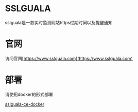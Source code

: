 # SSLGUALA

sslguala是一款实时监测网站https过期时间以及提醒通知

# 官网
访问官网[https://www.sslguala.com](https://www.sslguala.com)


# 部署
请使用docker的形式部署

[sslguala-ce-docker](https://github.com/FIRHQ/sslguala-ce-docker)
